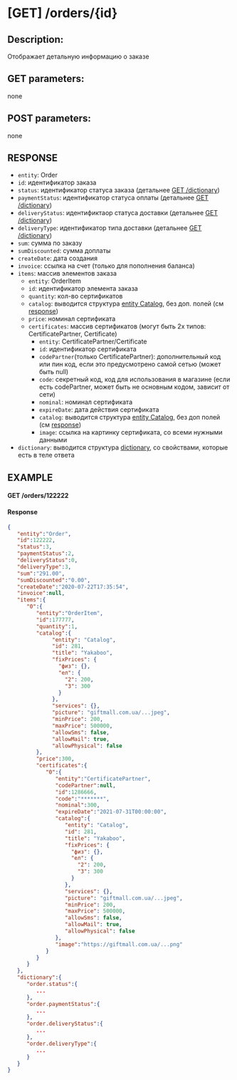 # [GET] /orders/{id}
## Description: 
Отображает детальную информацию о заказе
## GET parameters:
none
## POST parameters:
none
## RESPONSE
- `entity`: Order 
- `id`: идентификатор заказа
- `status`: идентификатор статуса заказа (детальнее [GET /dictionary](/endpoints/dictionary.md))
- `paymentStatus`: идентификатор статуса оплаты (детальнее [GET /dictionary](/endpoints/dictionary.md))
- `deliveryStatus`: идентификтаор статуса доставки (детальнее [GET /dictionary](/endpoints/dictionary.md))
- `deliveryType`: идентификатор типа доставки (детальнее [GET /dictionary](/endpoints/dictionary.md))
- `sum`: сумма по заказу
- `sumDiscounted`: сумма доплаты
- `createDate`: дата создания
- `invoice`: ссылка на счет (только для пополнения баланса)
- `items`: массив элементов заказа
  - `entity`: OrderItem
  - `id`: идентификатор элемента заказа
  - `quantity`: кол-во сертификатов
  - `catalog`: выводится структура [entity Catalog](/endpoints/catalog.id.md), без доп. полей (см [response](#Response))
  - `price`: номинал сертификата
  - `certificates`: массив сертификатов (могут быть 2х типов: CertificatePartner, Certificate)
    - `entity`: CertificatePartner/Certificate
    - `id`: идентификатор сертификата
    - `codePartner`(только CertificatePartner): дополнительный код или пин код, если это предусмотрено самой сетью (может быть null)
    - `code`: секретный код, код для использования в магазине (если есть codePartner, может быть не основным кодом, зависит от сети)
    - `nominal`: номинал сертификата
    - `expireDate`: дата действия сертификата
    - `catalog`: выводится структура [entity Catalog](/endpoints/catalog.id.md), без доп полей (см [response](#Response))
    - `image`: ссылка на картинку сертификата, со всеми нужными данными
- `dictionary`: выводится структура [dictionary](/endpoints/dictionary.md), со свойствами, которые есть в теле ответа
## EXAMPLE
#### GET /orders/122222

#### Response
```json
{
   "entity":"Order",
   "id":122222,
   "status":3,
   "paymentStatus":2,
   "deliveryStatus":0,
   "deliveryType":3,
   "sum":"291.00",
   "sumDiscounted":"0.00",
   "createDate":"2020-07-22T17:35:54",
   "invoice":null,
   "items":{
      "0":{
         "entity":"OrderItem",
         "id":177777,
         "quantity":1,
         "catalog":{
              "entity": "Catalog",
              "id": 281,
              "title": "Yakaboo",
              "fixPrices": {
                "физ": {},
                "ел": {
                  "2": 200,
                  "3": 300
                }
              },
              "services": {},
              "picture": "giftmall.com.ua/...jpeg",
              "minPrice": 200,
              "maxPrice": 500000,
              "allowSms": false,
              "allowMail": true,
              "allowPhysical": false
         },
         "price":300,
         "certificates":{
            "0":{
               "entity":"CertificatePartner",
               "codePartner":null,
               "id":1286666,
               "code":"*******",
               "nominal":300,
               "expireDate":"2021-07-31T00:00:00",
               "catalog":{
                  "entity": "Catalog",
                  "id": 281,
                  "title": "Yakaboo",
                  "fixPrices": {
                    "физ": {},
                    "ел": {
                      "2": 200,
                      "3": 300
                    }
                  },
                  "services": {},
                  "picture": "giftmall.com.ua/...jpeg",
                  "minPrice": 200,
                  "maxPrice": 500000,
                  "allowSms": false,
                  "allowMail": true,
                  "allowPhysical": false
               },
               "image":"https://giftmall.com.ua/...png"
            }
         }
      }
   },
   "dictionary":{
      "order.status":{
         ...
      },
      "order.paymentStatus":{
         ...
      },
      "order.deliveryStatus":{
         ...
      },
      "order.deliveryType":{
         ...
      }
   }
}
```
